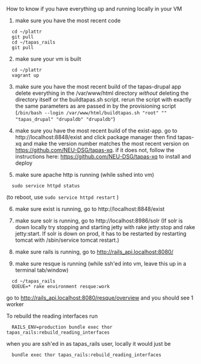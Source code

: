 How to know if you have everything up and running locally in your VM
1. make sure you have the most recent code
  ``` 
    cd ~/plattr 
    git pull
    cd ~/tapas_rails
    git pull
  ```
2. make sure your vm is built
  ```
    cd ~/plattr
    vagrant up
  ```
3. make sure you have the most recent build of the tapas-drupal app
  delete everything in the /var/www/html directory *without* deleting the directory itself or the buildtapas.sh script. rerun the script with exactly the same parameters as are passed in by the provisioning script (```/bin/bash --login /var/www/html/buildtapas.sh "root" "" "tapas_drupal" "drupaldb" "drupaldb"```)
    
4. make sure you have the most recent build of the exist-app. go to http://localhost:8848/exist and click package manager then find tapas-xq and make the version number matches the most recent version on https://github.com/NEU-DSG/tapas-xq. if it does not, follow the instructions here: https://github.com/NEU-DSG/tapas-xq to install and deploy


5. make sure apache http is running (while sshed into vm)
  ```
    sudo service httpd status
  ```
  (to reboot, use 
    ```
      sudo service httpd restart
    ```
  )
  
6. make sure exist is running, go to http://localhost:8848/exist

7. make sure solr is running, go to http://localhost:8986/solr (If solr is down locally try stopping and starting jetty with rake jetty:stop and rake jetty:start. If solr is down on prod, it has to be restarted by restarting tomcat with /sbin/service tomcat restart.)

8. make sure rails is running, go to http://rails_api.localhost:8080/

9. make sure resque is running
  (while ssh'ed into vm, leave this up in a terminal tab/window)
  ```
    cd ~/tapas_rails
    QUEUE=* rake environment resque:work
  ```
  go to http://rails_api.localhost:8080/resque/overview and you should see 1 worker
  

  
  
To rebuild the reading interfaces run 
  ```
    RAILS_ENV=production bundle exec thor tapas_rails:rebuild_reading_interfaces
  ```
when you are ssh'ed in as tapas_rails user, locally it would just be 
  ```
    bundle exec thor tapas_rails:rebuild_reading_interfaces
  ```
